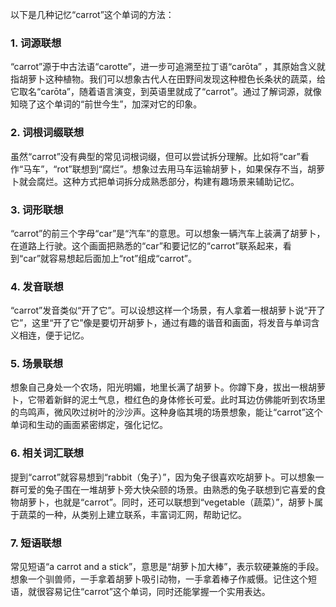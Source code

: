 以下是几种记忆“carrot”这个单词的方法：

### 1. 词源联想
“carrot”源于中古法语“carotte”，进一步可追溯至拉丁语“carōta” ，其原始含义就指胡萝卜这种植物。我们可以想象古代人在田野间发现这种橙色长条状的蔬菜，给它取名“carōta”，随着语言演变，到英语里就成了“carrot”。通过了解词源，就像知晓了这个单词的“前世今生”，加深对它的印象。

### 2. 词根词缀联想
虽然“carrot”没有典型的常见词根词缀，但可以尝试拆分理解。比如将“car”看作“马车”，“rot”联想到“腐烂”。想象过去用马车运输胡萝卜，如果保存不当，胡萝卜就会腐烂。这种方式把单词拆分成熟悉部分，构建有趣场景来辅助记忆。

### 3. 词形联想
“carrot”的前三个字母“car”是“汽车”的意思。可以想象一辆汽车上装满了胡萝卜，在道路上行驶。这个画面把熟悉的“car”和要记忆的“carrot”联系起来，看到“car”就容易想起后面加上“rot”组成“carrot”。

### 4. 发音联想
“carrot”发音类似“开了它”。可以设想这样一个场景，有人拿着一根胡萝卜说“开了它”，这里“开了它”像是要切开胡萝卜，通过有趣的谐音和画面，将发音与单词含义相连，便于记忆。

### 5. 场景联想
想象自己身处一个农场，阳光明媚，地里长满了胡萝卜。你蹲下身，拔出一根胡萝卜，它带着新鲜的泥土气息，橙红色的身体修长可爱。此时耳边仿佛能听到农场里的鸟鸣声，微风吹过树叶的沙沙声。这种身临其境的场景想象，能让“carrot”这个单词和生动的画面紧密绑定，强化记忆。

### 6. 相关词汇联想
提到“carrot”就容易想到“rabbit（兔子）”，因为兔子很喜欢吃胡萝卜。可以想象一群可爱的兔子围在一堆胡萝卜旁大快朵颐的场景。由熟悉的兔子联想到它喜爱的食物胡萝卜，也就是“carrot”。同时，还可以联想到“vegetable（蔬菜）”，胡萝卜属于蔬菜的一种，从类别上建立联系，丰富词汇网，帮助记忆。

### 7. 短语联想
常见短语“a carrot and a stick”，意思是“胡萝卜加大棒”，表示软硬兼施的手段。想象一个驯兽师，一手拿着胡萝卜吸引动物，一手拿着棒子作威慑。记住这个短语，就很容易记住“carrot”这个单词，同时还能掌握一个实用表达。 